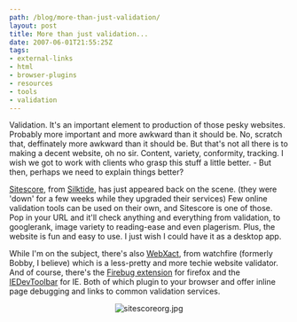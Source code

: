 ```yaml
---
path: /blog/more-than-just-validation/
layout: post
title: More than just validation...
date: 2007-06-01T21:55:25Z
tags:
- external-links
- html
- browser-plugins
- resources
- tools
- validation
---
```


Validation.  It's an important element to production of those pesky websites.  Probably more important and more awkward than it should be.  No, scratch that, deffinately more awkward than it should be.   But that's not all there is to making a decent website, oh no sir.  Content, variety, conformity, tracking.  I wish we got to work with clients who grasp this stuff a little better. - But then, perhaps we need to explain things better?

<a title="Open this link in a new window." href="http://www.sitescore.org/" target="_blank">Sitescore</a>, from <a title="Open this link in a new window." href="http://www.silktide.com/" target="_blank">Silktide</a>, has just appeared back on the scene.  <span class="date">(they were 'down' for a few weeks while they upgraded their services)</span> Few online validation tools can be used on their own, and Sitescore is one of those. Pop in your URL and it'll check anything and everything from validation, to googlerank, image variety to reading-ease and even plagerism.  Plus, the website is fun and easy to use.  I just wish I could have it as a desktop app.

While I'm on the subject, there's also <a title="Open this link in a new window." href="http://webxact.watchfire.com/" target="_blank">WebXact</a>, from watchfire (formerly Bobby, I believe) which is a less-pretty and more techie website validator.  And of course, there's the <a title="Open this link in a new window." href="http://www.getfirebug.com/" target="_blank">Firebug extension</a> for firefox and the <a title="Open this link in a new window." href="http://www.microsoft.com/downloads/details.aspx?FamilyID=E59C3964-672D-4511-BB3E-2D5E1DB91038&amp;displaylang=en" target="_blank">IEDevToolbar</a> for IE.  Both of which plugin to your browser and offer inline page debugging and links to common validation services.
<p align="center"><img src="/content/images/2007/06/sitescoreorg.jpg" alt="sitescoreorg.jpg" /></p>
